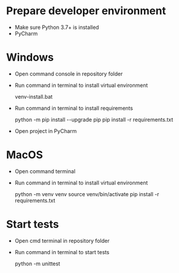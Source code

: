 Prepare developer environment
=======================

- Make sure Python 3.7+ is installed
- PyCharm

# Windows

- Open command console in repository folder
- Run command in terminal to install virtual environment

	venv-install.bat

- Run command in terminal to install requirements

    python -m pip install --upgrade pip
	pip install -r requirements.txt

- Open project in PyCharm

# MacOS

- Open command terminal

- Run command in terminal to install virtual environment

	python -m venv venv
	source venv/bin/activate
	pip install -r requirements.txt


# Start tests


- Open cmd terminal in repository folder

- Run command in terminal to start tests

    python -m unittest
